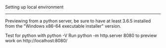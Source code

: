 Setting up local environment
****************************
Previewing from a python server, be sure to have at least 3.6.5 installed from the "Windows x86-64 executable installer" version.


Test for python with python -V
Run python -m http.server 8080 to preview work on http://localhost:8080/

